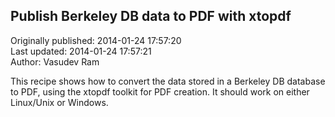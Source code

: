 ## Publish Berkeley DB data to PDF with xtopdf  
Originally published: 2014-01-24 17:57:20  
Last updated: 2014-01-24 17:57:21  
Author: Vasudev Ram  
  
This recipe shows how to convert the data stored in a Berkeley DB database to PDF, using the xtopdf toolkit for PDF creation.
It should work on either Linux/Unix or Windows.
